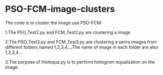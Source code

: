 # PSO-FCM-image-clusters
The code is to cluster the image use PSO-FCM:

1.The PSO_Test2.py and FCM_Test2.py are clustering a image

2.The PSO_Test3.py and FCM_Test3.py are clustering a serirs images from different folders named 1,2,3,4...,The name of image in each folder are also 1,2,3,4...

3.The purpose of Histequa.py is to perform histogram equalization on the image.
